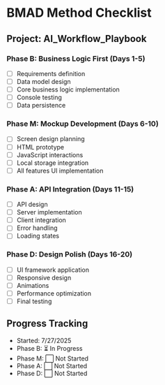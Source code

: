 # BMAD Method Checklist

## Project: AI_Workflow_Playbook

### Phase B: Business Logic First (Days 1-5)
- [ ] Requirements definition
- [ ] Data model design
- [ ] Core business logic implementation
- [ ] Console testing
- [ ] Data persistence

### Phase M: Mockup Development (Days 6-10)
- [ ] Screen design planning
- [ ] HTML prototype
- [ ] JavaScript interactions
- [ ] Local storage integration
- [ ] All features UI implementation

### Phase A: API Integration (Days 11-15)
- [ ] API design
- [ ] Server implementation
- [ ] Client integration
- [ ] Error handling
- [ ] Loading states

### Phase D: Design Polish (Days 16-20)
- [ ] UI framework application
- [ ] Responsive design
- [ ] Animations
- [ ] Performance optimization
- [ ] Final testing

## Progress Tracking
- Started: 7/27/2025
- Phase B: ⏳ In Progress
- Phase M: ⬜ Not Started
- Phase A: ⬜ Not Started
- Phase D: ⬜ Not Started
